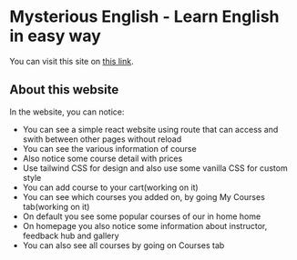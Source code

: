 # Mysterious English - Learn English in easy way

You can visit this site on [this link](https://mysterious-english-dot-com.netlify.app/).

## About this website

In the website, you can notice:

- You can see a simple react website using route that can access and swith between other pages without reload
- You can see the various information of course
- Also notice some course detail with prices
- Use tailwind CSS for design and also use some vanilla CSS for custom style
- You can add course to your cart(working on it)
- You can see which courses you added on, by going My Courses tab(working on it)
- On default you see some popular courses of our in home home
- On homepage you also notice some information about instructor, feedback hub and gallery
- You can also see all courses by going on Courses tab
